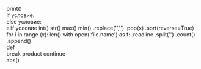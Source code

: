 print()  
If условие:  
else условие:  
elif условие 
int() 
str() 
max() 
min() 
.replace('','') 
.pop(x) 
.sort(reverse=True) 
for i in range (x): 
len() 
with open('file.name') as f: 
.readline 
.split('') 
.count() 
.append()  
def   
break 
product 
continue  
abs() 
 
